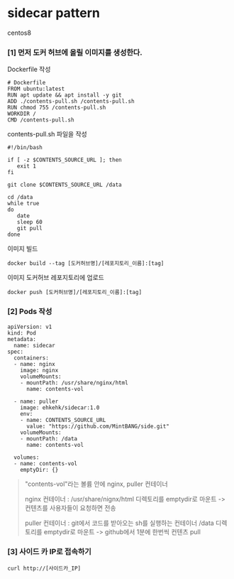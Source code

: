 # sidecar pattern

centos8

### [1] 먼저 도커 허브에 올릴 이미지를 생성한다.

Dockerfile 작성
```
# Dockerfile
FROM ubuntu:latest
RUN apt update && apt install -y git
ADD ./contents-pull.sh /contents-pull.sh
RUN chmod 755 /contents-pull.sh
WORKDIR /
CMD /contents-pull.sh
```

contents-pull.sh 파일을 작성
```
#!/bin/bash

if [ -z $CONTENTS_SOURCE_URL ]; then
   exit 1
fi

git clone $CONTENTS_SOURCE_URL /data

cd /data
while true
do
   date
   sleep 60
   git pull
done
```

이미지 빌드
```
docker build --tag [도커허브명]/[레포지토리_이름]:[tag]
```

이미지 도커허브 레포지토리에 업로드
```
docker push [도커허브명]/[레포지토리_이름]:[tag]
```

### [2] Pods 작성
```
apiVersion: v1
kind: Pod
metadata:
  name: sidecar
spec:
  containers:      
  - name: nginx
    image: nginx
    volumeMounts:
    - mountPath: /usr/share/nginx/html
      name: contents-vol
      
  - name: puller
    image: ehkehk/sidecar:1.0
    env:
    - name: CONTENTS_SOURCE_URL
      value: "https://github.com/MintBANG/side.git"
    volumeMounts:
    - mountPath: /data
      name: contents-vol
      
  volumes:           
  - name: contents-vol
    emptyDir: {}
 ```
 
> "contents-vol"라는 볼륨 안에 nginx, puller 컨테이너
> 
> nginx 컨테이너 : 
/usr/share/nignx/html 디렉토리를 emptydir로 마운트 -> 컨텐츠를 사용자들이 요청하면 전송
> 
> puller 컨테이너 : 
git에서 코드를 받아오는 sh를 실행하는 컨테이너
/data 디렉토리를 emptydir로 마운트 -> github에서 1분에 한번씩 컨텐츠 pull


### [3] 사이드 카 IP로 접속하기
```
curl http://[사이드카_IP]
```



